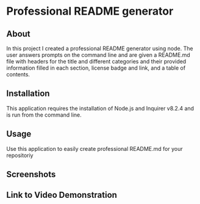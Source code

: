 # Professional README generator
## About
In this project I created a professional README generator using node. The user answers prompts on the command line and are given a README.md file with headers for the title and different categories and their provided information filled in each section, license badge and link, and a table of contents.
## Installation
This application requires the installation of Node.js and Inquirer v8.2.4 and is run from the command line.

## Usage
Use this application to easily create professional README.md for your repositoriy
## Screenshots
## Link to Video Demonstration
